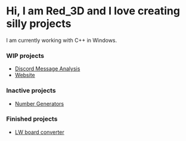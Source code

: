 # Hi, I am Red_3D and I love creating silly projects

I am currently working with C++ in Windows.

### WIP projects
* [Discord Message Analysis](https://github.com/Red-3D/Discord-message-analysis)
* [Website](https://red-3d.github.io/)

### Inactive projects
* [Number Generators](https://github.com/Red-3D/Number_Generators)

### Finished projects
* [LW board converter](https://github.com/Red-3D/LW-board-converter)
